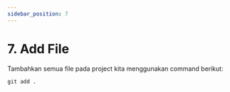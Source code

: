 ```yaml
---
sidebar_position: 7
---
```


# 7. Add File

Tambahkan semua file pada project kita menggunakan command berikut:

```shell
git add .
```
